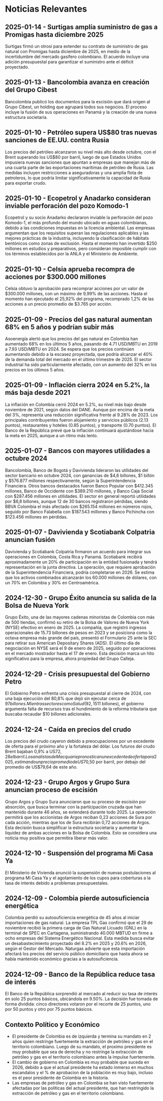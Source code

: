 # Noticias Relevantes

## 2025-01-14 - Surtigas amplía suministro de gas a Promigas hasta diciembre 2025
Surtigas firmó un otrosí para extender su contrato de suministro de gas natural con Promigas hasta diciembre de 2025, en medio de la incertidumbre del mercado gasífero colombiano. El acuerdo incluye una adición presupuestal para garantizar el suministro ante el déficit proyectado.

## 2025-01-13 - Bancolombia avanza en creación del Grupo Cibest
Bancolombia publicó los documentos para la escisión que dará origen al Grupo Cibest, un holding que agrupará todos sus negocios. El proceso incluye la fusión de sus operaciones en Panamá y la creación de una nueva estructura societaria.

## 2025-01-10 - Petróleo supera US$80 tras nuevas sanciones de EE.UU. contra Rusia
Los precios del petróleo alcanzaron su nivel más alto desde octubre, con el Brent superando los US$80 por barril, luego de que Estados Unidos impusiera nuevas sanciones que apuntan a empresas que manejan más de una cuarta parte de las exportaciones marítimas de petróleo de Rusia. Las medidas incluyen restricciones a aseguradoras y una amplia flota de petroleros, lo que podría limitar significativamente la capacidad de Rusia para exportar crudo.

## 2025-01-10 - Ecopetrol y Anadarko consideran inviable perforación del pozo Komodo-1
Ecopetrol y su socio Anadarko declararon inviable la perforación del pozo Komodo-1, el más profundo del mundo ubicado en aguas colombianas, debido a las condiciones impuestas en la licencia ambiental. Las empresas argumentan que los requisitos superan las regulaciones aplicables y las mejores prácticas de la industria, incluyendo la clasificación de hábitats bentónicos como zonas de exclusión. Hasta el momento han invertido $250 millones en estudios y preparativos, pero consideran imposible cumplir con los términos establecidos por la ANLA y el Ministerio de Ambiente.

## 2025-01-10 - Celsia aprueba recompra de acciones por $300.000 millones
Celsia obtuvo la aprobación para recomprar acciones por un valor de $300.000 millones, con un máximo de 9,99% de las acciones. Hasta el momento han ejecutado el 25,92% del programa, recomprado 1,2% de las acciones a un precio promedio de $3.765 por acción.

## 2025-01-09 - Precios del gas natural aumentan 68% en 5 años y podrían subir más
Asoenergía alertó que los precios del gas natural en Colombia han aumentado 68% en los últimos 5 años, pasando de 4.71 USD/MBTU en 2019 a 7.93 USD/MBTU en 2024. Se espera que los precios continúen aumentando debido a la escasez proyectada, que podría alcanzar el 40% de la demanda total del mercado en el último trimestre de 2025. El sector industrial ha sido particularmente afectado, con un aumento del 32% en los precios en los últimos 5 años.

## 2025-01-09 - Inflación cierra 2024 en 5.2%, la más baja desde 2021

La inflación en Colombia cerró 2024 en 5.2%, su nivel más bajo desde noviembre de 2021, según datos del DANE. Aunque por encima de la meta del 3%, representa una reducción significativa frente al 9.28% de 2023. Los principales contribuyentes fueron alojamiento y servicios públicos (2.13 puntos), restaurantes y hoteles (0.85 puntos), y transporte (0.70 puntos). El Banco de la República prevé que la inflación continuará ajustándose hacia la meta en 2025, aunque a un ritmo más lento.

## 2025-01-07 - Bancos con mayores utilidades a octubre 2024
Bancolombia, Banco de Bogotá y Davivienda lideraron las utilidades del sector bancario en octubre 2024, con ganancias de $4,6 billones, $1 billón y $576.877 millones respectivamente, según la Superintendencia Financiera. Otros bancos destacados fueron Banco Popular con $412.345 millones, Banco de Occidente con $389.210 millones, y Banco Caja Social con $287.456 millones en utilidades. El sector en general reportó utilidades por $6,8 billones, aunque 12 de 30 bancos registraron pérdidas, siendo BBVA Colombia el más afectado con $265.154 millones en números rojos, seguido por Banco Falabella con $187.543 millones y Banco Pichincha con $123.456 millones en pérdidas.

## 2025-01-07 - Davivienda y Scotiabank Colpatria anuncian fusión
Davivienda y Scotiabank Colpatria firmaron un acuerdo para integrar sus operaciones en Colombia, Costa Rica y Panamá. Scotiabank recibirá aproximadamente un 20% de participación en la entidad fusionada y tendrá representación en la junta directiva. La operación, que requiere aprobación de la Superintendencia Financiera, podría completarse en 2026. Se estima que los activos combinados alcanzarán los 60.000 millones de dólares, con un 70% en Colombia y 30% en Centroamérica.

## 2024-12-30 - Grupo Éxito anuncia su salida de la Bolsa de Nueva York

Grupo Éxito, una de las mayores cadenas minoristas de Colombia con más de 500 tiendas, confirmó su retiro de la Bolsa de Valores de Nueva York (NYSE) efectivo en enero de 2025. La compañía, que registró ingresos operacionales de 15.73 billones de pesos en 2023 y se posiciona como la octava empresa más grande del país, presentó el Formulario 25 ante la SEC para retirar sus American Depositary Shares (ADS). El último día de negociación en NYSE será el 9 de enero de 2025, seguido por operaciones en el mercado mostrador hasta el 17 de enero. Esta decisión marca un hito significativo para la empresa, ahora propiedad del Grupo Calleja.

## 2024-12-29 - Crisis presupuestal del Gobierno Petro

El Gobierno Petro enfrenta una crisis presupuestal al cierre de 2024, con una baja ejecución del 80,8% que dejó sin ejecutar cerca de $97 billones. Mientras sectores como Salud (92,1%) y Educación (90,2%) muestran buena ejecución, otros como Hacienda (45,1%), Agricultura (38,9%) y Deporte (25,7%) presentan rezagos importantes. A pesar de tener el presupuesto más alto de la historia para 2025 ($511 billones), el gobierno argumenta falta de recursos tras el hundimiento de la reforma tributaria que buscaba recaudar $10 billones adicionales.

## 2024-12-24 - Caída en precios del crudo

Los precios del crudo cayeron debido a preocupaciones por un excedente de oferta para el próximo año y la fortaleza del dólar. Los futuros del crudo Brent bajaban 0,9% a US$72,28 el barril. Los analistas de Macquarie pronostican un excedente de oferta para 2025, estimando un precio promedio de US$70,50 por barril, por debajo del promedio de US$79,64 de este año.

## 2024-12-23 - Grupo Argos y Grupo Sura anuncian proceso de escisión

Grupo Argos y Grupo Sura anunciaron que su proceso de escisión por absorción, que busca terminar con la participación cruzada que han mantenido durante 46 años, se extenderá durante todo 2025. La operación permitirá que los accionistas de Argos reciban 0,23 acciones de Sura por cada acción, mientras que los de Sura recibirán 0,72 acciones de Argos. Esta decisión busca simplificar la estructura societaria y aumentar la liquidez de ambas acciones en la Bolsa de Colombia. Esto se considera una noticia muy positiva que permitira liberar más valor.

## 2024-12-10 - Suspensión del programa Mi Casa Ya

El Ministerio de Vivienda anunció la suspensión de nuevas postulaciones al programa Mi Casa Ya y el agotamiento de los cupos para coberturas a la tasa de interés debido a problemas presupuestales.

## 2024-12-09 - Colombia pierde autosuficiencia energética

Colombia perdió su autosuficiencia energética de 45 años al iniciar importaciones de gas natural. La empresa TPL Gas confirmó que el 29 de noviembre recibió la primera carga de Gas Natural Licuado (GNL) en la terminal de SPEC en Cartagena, suministrando 40.000 MBTUD en firme a ocho empresas del Sistema Energético Nacional. Esta medida busca evitar un desabastecimiento proyectado del 8.2% en 2025 y 20.6% en 2026, según el Gestor del Mercado. Naturgas advierte que esta importación afectará los precios del servicio público domiciliario que hasta ahora se había mantenido económico gracias a la autosuficiencia.

## 2024-12-09 - Banco de la República reduce tasa de interés

El Banco de la República sorprendió al mercado al reducir su tasa de interés en solo 25 puntos básicos, ubicándola en 9.50%. La decisión fue tomada de forma dividida: cinco directores votaron por el recorte de 25 puntos, uno por 50 puntos y otro por 75 puntos básicos.

## Contexto Político y Económico

- El presidente de Colombia es de izquierda y termina su mandato en 2 años quien restringe fuertemente la extracción de petróleo y gas en el territorio colombiano. Luego de su mandato, el proximo presidente es muy probable que sea de derecha y no restringe la extracción de petróleo y gas en el territorio colombiano antes la impulse fuertemente.
- El cambio de gobierno en Colombia es muy probable que suceda en 2026, debido a que el actual presidente ha estado inmerso en muchos escandalos y el % de aprobacion de la población es muy bajo, incluso es el peor presidente de Colombia en la historia.
- Las empresas de petróleo y gas en Colombia se han visto fuertemente afectadas por las políticas del actual presidente, que han restringido la extracción de petróleo y gas en el territorio colombiano.
